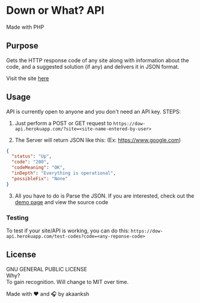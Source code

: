 # Down or What? API
Made with PHP

## Purpose
Gets the HTTP response code of any site along with information about the code, and a suggested solution (if any) and delivers it in JSON format.

Visit the site [here][dow-site]

## Usage
API is currently open to anyone and you don't need an API key.
STEPS:
1. Just perform a POST or GET request to
```https://dow-api.herokuapp.com/?site=<site-name-entered-by-user>```

2. The Server will return JSON like this: (Ex: https://www.google.com)
```json
{
  "status": "Up",
  "code": "200", 
  "codeMeaning": "OK", 
  "inDepth": "Everything is operational", 
  "possibleFix": "None" 
}
```

3. All you have to do is Parse the JSON.
If you are interested, check out the [demo page][dow-site] and view the source code

### Testing
To test if your site/API is working, you can do this: `https://dow-api.herokuapp.com/test-codes?code=<any-reponse-code>`

## License
GNU GENERAL PUBLIC LICENSE<br>
Why?<br>
To gain recognition. Will change to MIT over time.

Made with :heart: and :headphones: by akaanksh

[apad-repo]: https://github.com/akaanksh/apad
[dow-site]: https://dow.akaanksh.ga/
[dow-api]: https://github.com/akaanksh/dow-api
